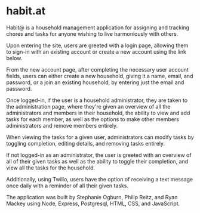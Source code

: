 # habit.at

Habit@ is a household management application for assigning and tracking chores and tasks for anyone wishing to live harmoniously with others.

Upon entering the site, users are greeted with a login page, allowing them to sign-in with an existing account or create a new account using the link below.

From the new account page, after completing the necessary user account fields, users can either create a new household, giving it a name, email, and password, or a join an existing household, by entering just the email and password.

Once logged-in, if the user is a household administrator, they are taken to the administration page, where they're given an overview of all the administrators and members in their household, the ability to view and add tasks for each member, as well as the options to make other members administrators and remove members entirely.

When viewing the tasks for a given user, administrators can modify tasks by toggling completion, editing details, and removing tasks entirely.

If not logged-in as an administrator, the user is greeted with an overview of all of their given tasks as well as the ability to toggle their completion, and view all the tasks for the household.

Additionally, using Twilio, users have the option of receiving a text message once daily with a reminder of all their given tasks.

The application was built by Stephanie Ogburn, Philip Reitz, and Ryan Mackey using Node, Express, Postgresql, HTML, CSS, and JavaScript.
